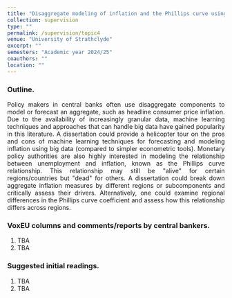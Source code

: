 ```yaml
---
title: "Disaggregate modeling of inflation and the Phillips curve using granular big data"
collection: supervision
type: ""
permalink: /supervision/topic4
venue: "University of Strathclyde"
excerpt: ""
semesters: "Academic year 2024/25"
coauthors: ""
location: ""
---
```


### Outline.
<p align="justify"> Policy makers in central banks often use disaggregate components to model or forecast an aggregate, such as headline consumer price inflation. Due to the availability of increasingly granular data, machine learning techniques and approaches that can handle big data have gained popularity in this literature. A dissertation could provide a helicopter tour on the pros and cons of machine learning techniques for forecasting and modeling inflation using big data (compared to simpler econometric tools). Monetary policy authorities are also highly interested in modeling the relationship between unemployment and inflation, known as the Phillips curve relationship. This relationship may still be "alive" for certain regions/countries but "dead" for others. A dissertation could break down aggregate inflation measures by different regions or subcomponents and critically assess their drivers. Alternatively, one could examine regional differences in the Phillips curve coefficient and assess how this relationship differs across regions.
</p>


### VoxEU columns and comments/reports by central bankers.
1. TBA
2. TBA

### Suggested initial readings.
1. TBA
2. TBA


